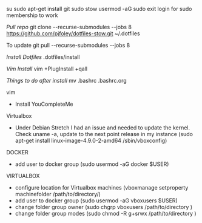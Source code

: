su
sudo apt-get install git sudo stow
usermod -aG sudo <USERNAME TO ADD>
exit
login for sudo membership to work

*Pull repo*
git clone --recurse-submodules --jobs 8 https://github.com/pjfoley/dotfiles-stow.git ~/.dotfiles

To update git pull --recurse-submodules --jobs 8

*Install Dotfiles*
.dotfiles/install

*Vim Install*
vim +PlugInstall +qall


*Things to do after install*
mv .bashrc .bashrc.org

vim
  - Install YouCompleteMe

Virtualbox
  - Under Debian Stretch I had an issue and needed to update the kernel.  Check uname -a, update to the next point release in my instance (sudo apt-get install linux-image-4.9.0-2-amd64  /sbin/vboxconfig)

DOCKER
 - add user to docker group (sudo usermod -aG docker $USER)

VIRTUALBOX
 - configure location for Virtualbox machines (vboxmanage setproperty machinefolder /path/to/directory/)
 - add user to docker group (sudo usermod -aG vboxusers $USER)
 - change folder group owner (sudo chgrp vboxusers /path/to/directory )
 - change folder group modes (sudo chmod -R g+srwx /path/to/directory )
